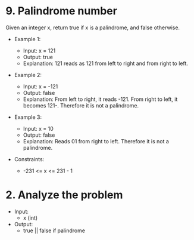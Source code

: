 # 9. Palindrome number

Given an integer x, return true if x is a palindrome, and false otherwise.

- Example 1:

  - Input: x = 121
  - Output: true
  - Explanation: 121 reads as 121 from left to right and from right to left.

- Example 2:

  - Input: x = -121
  - Output: false
  - Explanation: From left to right, it reads -121. From right to left, it becomes 121-. Therefore it is not a palindrome.

- Example 3:

  - Input: x = 10
  - Output: false
  - Explanation: Reads 01 from right to left. Therefore it is not a palindrome.

- Constraints:
  - -231 <= x <= 231 - 1

# 2. Analyze the problem

- Input:
  - x (int)
- Output:
  - true || false if palindrome
